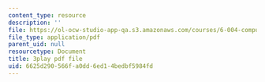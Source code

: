 ```yaml
---
content_type: resource
description: ''
file: https://ol-ocw-studio-app-qa.s3.amazonaws.com/courses/6-004-computation-structures-spring-2017/6625d290566fa0dd6ed14bedbf5984fd_3HIV4MnLGCw.pdf
file_type: application/pdf
parent_uid: null
resourcetype: Document
title: 3play pdf file
uid: 6625d290-566f-a0dd-6ed1-4bedbf5984fd
---
```

